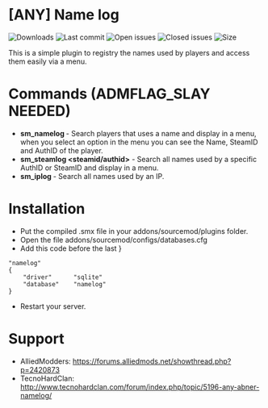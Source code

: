 # [ANY] Name log

![Downloads](https://img.shields.io/github/downloads/abnerfs/namelog/total) ![Last commit](https://img.shields.io/github/last-commit/abnerfs/namelog "Last commit") ![Open issues](https://img.shields.io/github/issues/abnerfs/namelog "Open Issues") ![Closed issues](https://img.shields.io/github/issues-closed/abnerfs/namelog "Closed Issues") ![Size](https://img.shields.io/github/repo-size/abnerfs/dontpad-api "Size")

This is a simple plugin to registry the names used by players and access them easily via a menu.


# Commands (ADMFLAG_SLAY NEEDED)

- **sm_namelog <name>** - Search players that uses a name and display in a menu, when you select an option in the menu you can see the Name, SteamID and AuthID of the player.
- **sm_steamlog <steamid/authid>** - Search all names used by a specific AuthID or SteamID and display in a menu.
- **sm_iplog <ip>** - Search all names used by an IP.

# Installation

- Put the compiled .smx file in your addons/sourcemod/plugins folder.
- Open the file addons/sourcemod/configs/databases.cfg
- Add this code before the last }

```
"namelog"
{
    "driver"      "sqlite"
    "database"    "namelog"
}
```
- Restart your server. 

# Support 
- AlliedModders: https://forums.alliedmods.net/showthread.php?p=2420873
- TecnoHardClan: http://www.tecnohardclan.com/forum/index.php/topic/5196-any-abner-namelog/
